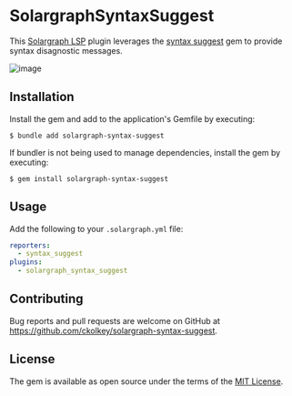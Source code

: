 # SolargraphSyntaxSuggest

This [Solargraph LSP](https://github.com/castwide/solargraph) plugin leverages the [syntax suggest](https://github.com/ruby/syntax_suggest) gem to provide syntax disagnostic messages.

![image](https://user-images.githubusercontent.com/7228095/209809895-8b66b313-6d64-472b-a780-f02d3d52d257.png)


## Installation

Install the gem and add to the application's Gemfile by executing:

    $ bundle add solargraph-syntax-suggest

If bundler is not being used to manage dependencies, install the gem by executing:

    $ gem install solargraph-syntax-suggest

## Usage

Add the following to your `.solargraph.yml` file:
```yml
reporters:
  - syntax_suggest
plugins:
  - solargraph_syntax_suggest
```

## Contributing

Bug reports and pull requests are welcome on GitHub at https://github.com/ckolkey/solargraph-syntax-suggest.

## License

The gem is available as open source under the terms of the [MIT License](https://opensource.org/licenses/MIT).
